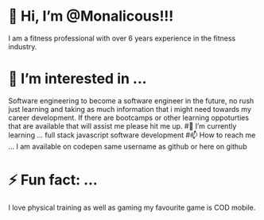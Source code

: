 # 👋 Hi, I’m @Monalicous!!!
  I am a fitness professional with over 6 years experience in the fitness industry.
# 👀 I’m interested in ...
  Software engineering to become a software engineer in the future, no rush just learning and taking as much information that i might need towards my career development.
  If there are bootcamps or other learning oppoturties that are available that will assist me please hit me up.
#🌱 I’m currently learning ...
  full stack javascript software development
#📫 How to reach me ...
  I am available on codepen same username as github or here on github
# ⚡ Fun fact: ...
  I love physical training as well as gaming my favourite game is COD mobile.

<!---
Monalicous/Monalicous is a ✨ special ✨ repository because its `README.md` (this file) appears on your GitHub profile.
You can click the Preview link to take a look at your changes.
--->
